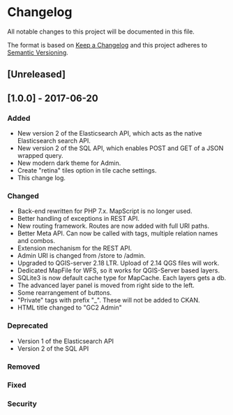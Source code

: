 # Changelog
All notable changes to this project will be documented in this file.

The format is based on [Keep a Changelog](http://keepachangelog.com/en/1.0.0/)
and this project adheres to [Semantic Versioning](http://semver.org/spec/v2.0.0.html).

## [Unreleased]

## [1.0.0] - 2017-06-20
### Added
- New version 2 of the Elasticsearch API, which acts as the native Elasticsearch search API.
- New version 2 of the SQL API, which enables POST and GET of a JSON wrapped query.
- New modern dark theme for Admin.
- Create "retina" tiles option in tile cache settings.
- This change log.


### Changed
- Back-end rewritten for PHP 7.x. MapScript is no longer used.
- Better handling of exceptions in REST API.
- New routing framework. Routes are now added with full URI paths.
- Better Meta API. Can now be called with tags, multiple relation names and combos.
- Extension mechanism for the REST API.
- Admin URI is changed from /store to /admin.
- Upgraded to QGIS-server 2.18 LTR. Upload of 2.14 QGS files will work.
- Dedicated MapFile for WFS, so it works for QGIS-Server based layers.
- SQLite3 is now default cache type for MapCache. Each layers gets a db.
- The advanced layer panel is moved from right side to the left.
- Some rearrangement of buttons.
- "Private" tags with prefix "_". These will not be added to CKAN.
- HTML title changed to "GC2 Admin"

### Deprecated
- Version 1 of the Elasticsearch API
- Version 2 of the SQL API

### Removed

### Fixed

### Security

